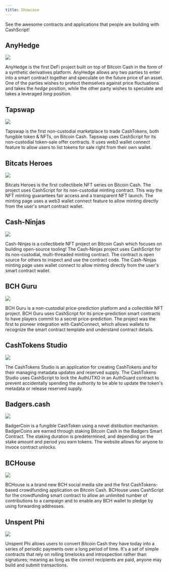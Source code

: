 ```yaml
---
title: Showcase
---
```


See the awesome contracts and applications that people are building with CashScript!

## AnyHedge

<div style={{textAlign: 'center', width: '50%', margin: 'auto', marginBottom: '20px'}}>
    <a href="https://anyhedge.com" target="_blank"><img src="/img/anyhedge.svg" /></a>
</div>

AnyHedge is the first DeFi project built on top of Bitcoin Cash in the form of a synthetic derivatives platform. AnyHedge allows any two parties to enter into a smart contract together and speculate on the future price of an asset. One of the parties wishes to protect themselves against price fluctuations and takes the *hedge* position, while the other party wishes to speculate and takes a leveraged *long* position.

## Tapswap

<div style={{textAlign: 'center', width: '40%', margin: 'auto', marginBottom: '20px'}}>
    <a href="https://tapswap.cash/" target="_blank"><img src="/img/tapswap.png" /></a>
</div>

Tapswap is the first non-custodial marketplace to trade CashTokens, both fungible token & NFTs, on Bitcoin Cash. Tapswap uses CashScript for its non-custodial token-sale offer contracts. It uses web3 wallet connect feature to allow users to list tokens for sale right from their own wallet.

## Bitcats Heroes

<div style={{textAlign: 'center', width: '35%', margin: 'auto', marginBottom: '20px'}}>
    <a href="https://bitcatsheroes.club/" target="_blank"><img src="/img/bitcats.png" /></a>
</div>

Bitcats Heroes is the first collectibele NFT series on Bitcoin Cash. The project uses CashScript for its non-custodial minting contract. This way the NFT minting guarantees fair access and a transparent NFT launch. The minting page uses a web3 wallet connect feature to allow minting directly from the user's smart contract wallet.

## Cash-Ninjas

<div style={{textAlign: 'center', width: '35%', margin: 'auto', marginBottom: '20px'}}>
    <a href="https://ninjas.cash/" target="_blank"><img style={{borderRadius: '100%'}} src="/img/cashninjas.jpg" /></a>
</div>

Cash-Ninjas is a collectibele NFT project on Bitcoin Cash which focuses on building open-source tooling! The Cash-Ninjas project uses CashScript for its non-custodial, multi-threaded minting contract. The contract is open source for others to inspect and use the contract code. The Cash-Ninjas minting page uses wallet connect to allow minting directly from the user's smart contract wallet.

## BCH Guru

<div style={{textAlign: 'center', width: '35%', margin: 'auto', marginBottom: '20px'}}>
    <a href="https://bch.guru/" target="_blank"><img style={{borderRadius: '100%'}} src="/img/bchguru.jpg" /></a>
</div>

BCH Guru is a non-custodial price-prediction platform and a collectible NFT project. BCH Guru uses CashScript for its price-prediction smart contracts to have players commit to a secret price-prediction. The project was the first to pioneer integration with CashConnect, which allows wallets to recognize the smart contract template and understand contract details.

## CashTokens Studio

<div style={{textAlign: 'center', width: '35%', margin: 'auto', marginBottom: '20px'}}>
    <a href="https://cashtokens.studio" target="_blank"><img style={{borderRadius: '100%'}} src="/img/cashtokens-studio.png" /></a>
</div>

The CashTokens Studio is an application for creating CashTokens and for their managing metadata updates and reserved supply. The CashTokens Studio uses CashScript to lock the AuthUTXO in an AuthGuard contract to prevent accidentally spending the authority to be able to update the token's metadata or release reserved supply.

## Badgers.cash

<div style={{textAlign: 'center', width: '35%', margin: 'auto', marginBottom: '20px'}}>
    <a href="https://badgers.cash/" target="_blank"><img style={{borderRadius: '100%'}} src="/img/badgers.png" /></a>
</div>

BadgerCoin is a fungible CashToken using a novel distibution mechanism. BadgerCoins are earned through staking Bitcoin Cash in the Badgers Smart Contract. The staking duration is predetermined, and depending on the stake amount and period you earn tokens. The website allows for anyone to invoce contract unlocks.

## BCHouse

<div style={{textAlign: 'center', width: '35%', margin: 'auto', marginBottom: '20px'}}>
    <a href="https://bchouse.fly.dev/" target="_blank"><img style={{borderRadius: '100%'}} src="/img/bchouse.svg" /></a>
</div>

BCHouse is a brand new BCH social media site and the first CashTokens-based crowdfunding application on Bitcoin Cash. BCHouse uses CashScript for the crowdfunding smart contract to allow an unlimited number of contributions to a campaign and to enable any BCH wallet to pledge by using forwarding addresses.

## Unspent Phi

<div style={{textAlign: 'center', width: '50%', margin: 'auto', marginBottom: '20px'}}>
    <a href="https://unspent.app/" target="_blank"><img src="/img/unspent_phi.png" /></a>
</div>

Unspent Phi allows users to convert Bitcoin Cash they have today into a series of periodic payments over a long period of time.  It's a set of simple contracts that rely on rolling timelocks and introspection rather than signatures; meaning as long as the correct recipients are paid, anyone may build and submit transactions. 